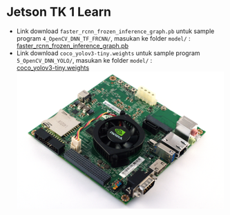 # Jetson TK 1 Learn
- Link download `faster_rcnn_frozen_inference_graph.pb` untuk sample program `4_OpenCV_DNN_TF_FRCNN/`, masukan ke folder `model/` :<br>
[faster_rcnn_frozen_inference_graph.pb](https://drive.google.com/file/d/1-1ZYRzltEyuXoKjPiT1lic5kntSd69_X/view?usp=sharing)
- Link download `coco_yolov3-tiny.weights` untuk sample program `5_OpenCV_DNN_YOLO/`, masukan ke folder `model/` : <br>
[coco_yolov3-tiny.weights](https://drive.google.com/file/d/1NrC8t0_QgFkv1ZH57TN4wLgycNMu4m6i/view?usp=sharing)<br>
![](res/bg.png)